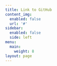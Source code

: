 ```yaml
---
title: Link to GitHub
content_img:
  enabled: false
  url: '#'
sidebar:
  enabled: false
  side: left
menu:
  main:
    weight: 8
layout: page
---
```


